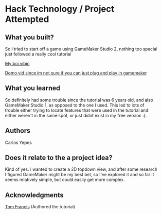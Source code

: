 # Hack Technology / Project Attempted


## What you built? 

So i tried to start off a game using GameMaker Studio 2, nothing too special just followed a really cool tutorial

[My boi vibin](./my-boi.png)

[Demo vid since im not sure if you can just plug and play in gamemaker](https://www.youtube.com/watch?v=CGUXNtPOv38)

## What you learned

So definitely had some trouble since the tutorial was 6 years old, and also GameMaker Studio 1, as opposed to the one I used. This led to lots of trouble either trying to locate features that were used in the tutorial and either weren't in the same spot, or just didnt exist in my free version :(.

## Authors

Carlos Yepes

## Does it relate to the a project idea?

Kind of yes. I wanted to create a 2D topdown view, and after some research I figured GameMaker might be my best bet, so I've explored it and so far it seems relatively simple, but could easily get more complex.

## Acknowledgments

[Tom Francis](https://youtube.com/playlist?list=PLUtKzyIe0aB2HjpmBhnsHpK7ig0z7ohWw) (Authored the tutorial)

